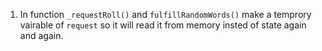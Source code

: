 1. In function `_requestRoll()` and `fulfillRandomWords()` make a temprory vairable of `request` so it will read it from memory insted of state again and again. 
